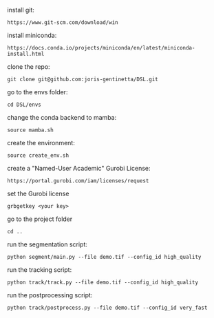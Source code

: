 install git:
```
https://www.git-scm.com/download/win
```

install miniconda:
```
https://docs.conda.io/projects/miniconda/en/latest/miniconda-install.html
```

clone the repo:
```
git clone git@github.com:joris-gentinetta/DSL.git
```

go to the envs folder:
```
cd DSL/envs
```

change the conda backend to mamba:
```
source mamba.sh
```

create the environment:
```
source create_env.sh
```

create a "Named-User Academic" Gurobi License:
```
https://portal.gurobi.com/iam/licenses/request
```

set the Gurobi license
```
grbgetkey <your key>
```

go to the project folder
```
cd ..
```

run the segmentation script:
```
python segment/main.py --file demo.tif --config_id high_quality
```

run the tracking script:
```
python track/track.py --file demo.tif --config_id high_quality
```

run the postprocessing script:
```
python track/postprocess.py --file demo.tif --config_id very_fast
```




